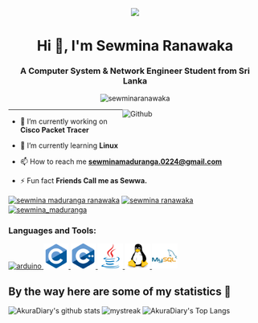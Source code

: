 <p align="center">
    <img width="200" src="https://raw.githubusercontent.com/TheDudeThatCode/TheDudeThatCode/master/Assets/Developer.gif">
</p>

<h1 align="center">Hi 👋, I'm Sewmina Ranawaka</h1>

<h3 align="center">A Computer System & Network Engineer Student from Sri Lanka</h3>

<p align="center"> <img src="https://komarev.com/ghpvc/?username=sewminaranawaka&label=Profile%20views&color=0e75b6&style=flat" alt="sewminaranawaka" /> </p>

<img width="55%" align="right" alt="Github" src="https://i.gifer.com/J4o.gif" />

---

- 🔭 I’m currently working on **Cisco Packet Tracer**

- 🌱 I’m currently learning **Linux**

- 📫 How to reach me **sewminamaduranga.0224@gmail.com**

- ⚡ Fun fact **Friends Call me as Sewwa.**


<a href="https://linkedin.com/in/sewmina maduranga ranawaka" target="blank"><img align="center" src="https://raw.githubusercontent.com/rahuldkjain/github-profile-readme-generator/master/src/images/icons/Social/linked-in-alt.svg" alt="sewmina maduranga ranawaka" height="50" width="50" /></a>
<a href="https://fb.com/sewmina ranawaka" target="blank"><img align="center" src="https://raw.githubusercontent.com/rahuldkjain/github-profile-readme-generator/master/src/images/icons/Social/facebook.svg" alt="sewmina ranawaka" height="50" width="50" /></a>
<a href="https://instagram.com/sewmina_maduranga" target="blank"><img align="center" src="https://raw.githubusercontent.com/rahuldkjain/github-profile-readme-generator/master/src/images/icons/Social/instagram.svg" alt="sewmina_maduranga" height="50" width="50" /></a>
</p>

<h3 align="left">Languages and Tools:</h3>
<p align="left"> <a href="https://www.arduino.cc/" target="_blank" rel="noreferrer"> <img src="https://cdn.worldvectorlogo.com/logos/arduino-1.svg" alt="arduino" width="50" height="50"/> </a> <a href="https://www.cprogramming.com/" target="_blank" rel="noreferrer"> <img src="https://raw.githubusercontent.com/devicons/devicon/master/icons/c/c-original.svg" alt="c" width="50" height="50"/> </a> <a href="https://www.w3schools.com/cpp/" target="_blank" rel="noreferrer"> <img src="https://raw.githubusercontent.com/devicons/devicon/master/icons/cplusplus/cplusplus-original.svg" alt="cplusplus" width="50" height="50"/> </a> <a href="https://www.java.com" target="_blank" rel="noreferrer"> <img src="https://raw.githubusercontent.com/devicons/devicon/master/icons/java/java-original.svg" alt="java" width="50" height="50"/> </a> <a href="https://www.linux.org/" target="_blank" rel="noreferrer"> <img src="https://raw.githubusercontent.com/devicons/devicon/master/icons/linux/linux-original.svg" alt="linux" width="50" height="50"/> </a> <a href="https://www.mysql.com/" target="_blank" rel="noreferrer"> <img src="https://raw.githubusercontent.com/devicons/devicon/master/icons/mysql/mysql-original-wordmark.svg" alt="mysql" width="50" height="50"/> </a> </p>

## By the way here are some of my statistics 🚀
![AkuraDiary's github stats](https://github-readme-stats.vercel.app/api?username=AkuraDiary&show_icons=true&theme=tokyonight)
<img src="https://github-readme-streak-stats.herokuapp.com/?user=AkuraDiary&theme=tokyonight" alt="mystreak"/>
![AkuraDiary's Top Langs](https://github-readme-stats.vercel.app/api/top-langs/?username=AkuraDiary&theme=tokyonight&layout=compact)
